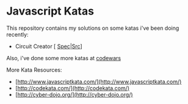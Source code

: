 Javascript Katas
================

This repository contains my solutions on some katas i've been doing recently:

- Circuit Creator [ [Spec](circuit-creator\spec\CircuitCreatorSpec.js)|[Src](circuit-creator\spec\CircuitCreator.js)]

Also, i've done some more katas at [codewars](http://www.codewars.com/users/juanmaguitar)

More Kata Resources:

- [http://www.javascriptkata.com/](http://www.javascriptkata.com/)
- [http://codekata.com/](http://codekata.com/)
- [http://cyber-dojo.org/](http://cyber-dojo.org/)